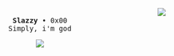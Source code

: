 <div align="center">
  <img align="right" src="https://imgur.com/3xCg08v.gif">
<p align="center">
    <br>
    <samp>
        <b><a>Slazzy</a></b> • 0x00
        <br>
            Simply, i'm god
        <br>
    </samp>
</p>
<img src="https://skillicons.dev/icons?i=py" align="center">
</div>
